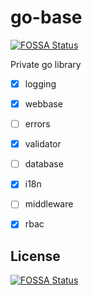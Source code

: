 # go-base
[![FOSSA Status](https://app.fossa.com/api/projects/git%2Bgithub.com%2FvirgoC0der%2Fgo-base.svg?type=shield)](https://app.fossa.com/projects/git%2Bgithub.com%2FvirgoC0der%2Fgo-base?ref=badge_shield)

Private go library
- [x] logging
- [x] webbase
- [ ] errors
- [x] validator
- [ ] database
- [x] i18n
- [ ] middleware
- [x] rbac


## License
[![FOSSA Status](https://app.fossa.com/api/projects/git%2Bgithub.com%2FvirgoC0der%2Fgo-base.svg?type=large)](https://app.fossa.com/projects/git%2Bgithub.com%2FvirgoC0der%2Fgo-base?ref=badge_large)